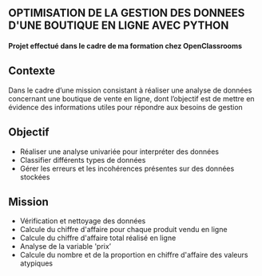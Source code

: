 ## OPTIMISATION DE LA GESTION DES DONNEES D'UNE BOUTIQUE EN LIGNE AVEC PYTHON
#### Projet effectué dans le cadre de ma formation chez OpenClassrooms
## Contexte
Dans le cadre d’une mission consistant à réaliser une analyse de données concernant une boutique de vente en ligne, dont l’objectif est de mettre en évidence des informations utiles pour répondre aux besoins de gestion
## Objectif
 - Réaliser une analyse univariée pour interpréter des données
 - Classifier différents types de données
 - Gérer les erreurs et les incohérences présentes sur des données stockées
## Mission
- Vérification et nettoyage des données
- Calcule du chiffre d'affaire pour chaque produit vendu en ligne
- Calcule du chiffre d'affaire total réalisé en ligne
- Analyse de la variable 'prix’
- Calcule du nombre et de la proportion en chiffre d'affaire des valeurs atypiques
